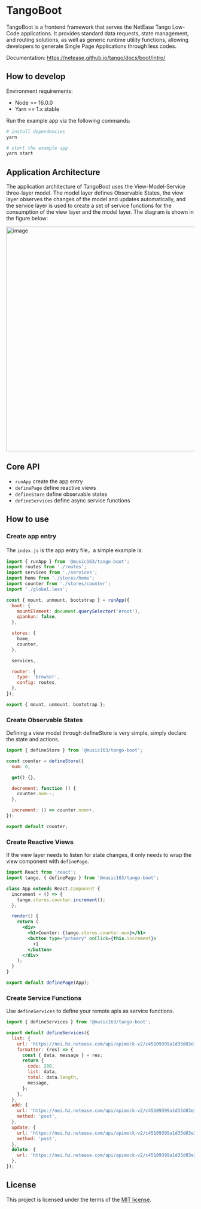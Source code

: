 # TangoBoot

TangoBoot is a frontend framework that serves the NetEase Tango Low-Code applications. It provides standard data requests, state management, and routing solutions, as well as generic runtime utility functions, allowing developers to generate Single Page Applications through less codes.

Documentation: <https://netease.github.io/tango/docs/boot/intro/>

## How to develop

Environment requirements:

- Node >= 16.0.0
- Yarn == 1.x stable

Run the example app via the following commands:

```bash
# install dependencies
yarn

# start the example app
yarn start
```

## Application Architecture

The application architecture of TangoBoot uses the View-Model-Service three-layer model. The model layer defines Observable States, the view layer observes the changes of the model and updates automatically, and the service layer is used to create a set of service functions for the consumption of the view layer and the model layer. The diagram is shown in the figure below:

<img
  alt="image"
  width="600px"
  src="https://p6.music.126.net/obj/wonDlsKUwrLClGjCm8Kx/13760951704/985c/9706/7f18/be713816a143d3a054f51c9d1fc59b36.png"
/>

## Core API

- `runApp` create the app entry
- `definePage` define reactive views
- `defineStore` define observable states
- `defineServices` define async service functions

## How to use

### Create app entry

The `index.js` is the app entry file，a simple example is:

```jsx
import { runApp } from '@music163/tango-boot';
import routes from './routes';
import services from './services';
import home from './stores/home';
import counter from './stores/counter';
import './global.less';

const { mount, unmount, bootstrap } = runApp({
  boot: {
    mountElement: document.querySelector('#root'),
    qiankun: false,
  },

  stores: {
    home,
    counter,
  },

  services,

  router: {
    type: 'browser',
    config: routes,
  },
});

export { mount, unmount, bootstrap };
```

### Create Observable States

Defining a view model through defineStore is very simple, simply declare the state and actions.

```jsx
import { defineStore } from '@music163/tango-boot';

const counter = defineStore({
  num: 0,

  get() {},

  decrement: function () {
    counter.num--;
  },

  increment: () => counter.num++,
});

export default counter;
```

### Create Reactive Views

If the view layer needs to listen for state changes, it only needs to wrap the view component with `definePage`.

```jsx
import React from 'react';
import tango, { definePage } from '@music163/tango-boot';

class App extends React.Component {
  increment = () => {
    tango.stores.counter.increment();
  };

  render() {
    return (
      <div>
        <h1>Counter: {tango.stores.counter.num}</h1>
        <button type="primary" onClick={this.increment}>
          +1
        </button>
      </div>
    );
  }
}

export default definePage(App);
```

### Create Service Functions

Use `defineServices` to define your remote apis as service functions.

```jsx
import { defineServices } from '@music163/tango-boot';

export default defineServices({
  list: {
    url: 'https://nei.hz.netease.com/api/apimock-v2/c45109399a1d33d83e32a59984b25b00/api/users',
    formatter: (res) => {
      const { data, message } = res;
      return {
        code: 200,
        list: data,
        total: data.length,
        message,
      };
    },
  },
  add: {
    url: 'https://nei.hz.netease.com/api/apimock-v2/c45109399a1d33d83e32a59984b25b00/api/users',
    method: 'post',
  },
  update: {
    url: 'https://nei.hz.netease.com/api/apimock-v2/c45109399a1d33d83e32a59984b25b00/api/users',
    method: 'post',
  },
  delete: {
    url: 'https://nei.hz.netease.com/api/apimock-v2/c45109399a1d33d83e32a59984b25b00/api/users?id=1',
  },
});
```

## License

This project is licensed under the terms of the [MIT license](./LICENSE).

